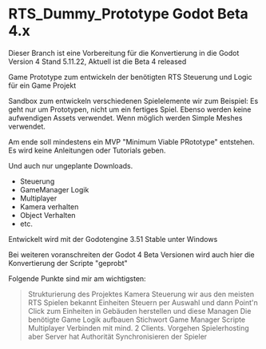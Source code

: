 # RTS_Dummy_Prototype Godot Beta 4.x
Dieser Branch ist eine Vorbereitung für die Konvertierung in die Godot Version 4
Stand 5.11.22, Aktuell ist die Beta 4 released



Game Prototype zum entwickeln der benötigten RTS Steuerung und Logic für ein Game Projekt


Sandbox zum entwickeln verschiedenen Spielelemente wir zum Beispiel:
Es geht nur um Prototypen, nicht um ein fertiges Spiel. 
Ebenso werden keine aufwendigen Assets verwendet. Wenn möglich werden Simple Meshes verwendet.

Am ende soll mindestens ein MVP "Minimum Viable PRototype" entstehen.
Es wird keine Anleitungen oder Tutorials geben.

Und auch nur ungeplante Downloads.


- Steuerung
- GameManager Logik
- Multiplayer
- Kamera verhalten
- Object Verhalten
- etc.


Entwickelt wird mit der Godotengine 3.51 Stable unter Windows

Bei weiteren voranschreiten der Godot 4 Beta Versionen wird auch hier die Konvertierung der Scripte "geprobt"

Folgende Punkte sind mir am wichtigsten:
> Strukturierung des Projektes
> Kamera Steuerung wir aus den meisten RTS Spielen bekannt
> Einheiten Steuern per Auswahl und dann Point'n Click zum 
> Einheiten in Gebäuden herstellen und diese Managen
> Die benötigte Game Logik aufbauen Stichwort Game Manager Scripte
> Multiplayer Verbinden mit mind. 2 Clients. Vorgehen Spielerhosting aber Server hat Authorität
  > Synchronisieren der Spieler
